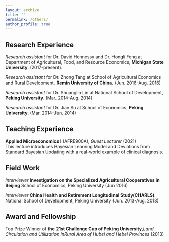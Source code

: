 ```yaml
---
layout: archive
title: ""
permalink: /others/
author_profile: true
---
```

## Research Experience      
 *Research assistant* for Dr. David Hennessy and Dr. Hongli Feng at Department of Agricultural, Food, and Resource Economics, **Michigan State University**. (2017-present).
 
 *Research assistant* for Dr. Zhong Tang at School of Agricultural Economics and Rural Development, **Remin University of China**. (Jun. 2016-Aug. 2016)
 
 *Research assistant* for Dr. Shuanglin Lin at National School of Development, **Peking University**. (Mar. 2014-Aug. 2014)
 
 *Research assistant* for Dr. Jian Su at School of Economics, **Peking University**. (Mar. 2014-Jun. 2014)
## Teaching Experience
  **Applied Microeconomics I** (AFRE900A), *Guest Lecturer* (2021)     
  This lecture introduces Bayesian Learning Model and Deviations from Standard Bayesian Updating with a real-world example of clinical diagnosis. 
## Field Work
*Interviewer* **Investigation on the Specialized Agricultural Cooperatives in Beijing** School of Economics, Peking University (Jun 2016)

*Interviewer* **China Health and Retirement Longitudinal Study(CHARLS)**. National School of Development, Peking University (Jun. 2013-Aug. 2013)
## Award and Fellowship
Top Prize Winner of **the 21st Challenge Cup of Peking University**,*Land Circulation and Utilization inRural Area of Hubei and Hebei Provinces* (2013)
